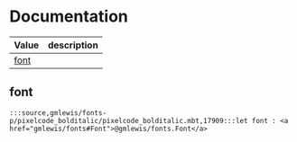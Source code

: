 # Documentation
|Value|description|
|---|---|
|[font](#font)||

## font

```moonbit
:::source,gmlewis/fonts-p/pixelcode_bolditalic/pixelcode_bolditalic.mbt,17909:::let font : <a href="gmlewis/fonts#Font">@gmlewis/fonts.Font</a>
```

